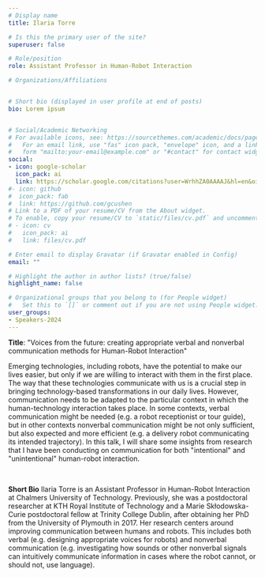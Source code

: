 ```yaml
---
# Display name
title: Ilaria Torre

# Is this the primary user of the site?
superuser: false

# Role/position
role: Assistant Professor in Human-Robot Interaction

# Organizations/Affiliations


# Short bio (displayed in user profile at end of posts)
bio: Lorem ipsum


# Social/Academic Networking
# For available icons, see: https://sourcethemes.com/academic/docs/page-builder/#icons
#   For an email link, use "fas" icon pack, "envelope" icon, and a link in the
#   form "mailto:your-email@example.com" or "#contact" for contact widget.
social:
- icon: google-scholar
  icon_pack: ai
  link: https://scholar.google.com/citations?user=WrhhZA0AAAAJ&hl=en&oi=ao
#- icon: github
#  icon_pack: fab
#  link: https://github.com/gcushen
# Link to a PDF of your resume/CV from the About widget.
# To enable, copy your resume/CV to `static/files/cv.pdf` and uncomment the lines below.
# - icon: cv
#   icon_pack: ai
#   link: files/cv.pdf

# Enter email to display Gravatar (if Gravatar enabled in Config)
email: ""

# Highlight the author in author lists? (true/false)
highlight_name: false

# Organizational groups that you belong to (for People widget)
#   Set this to `[]` or comment out if you are not using People widget.
user_groups:
- Speakers-2024
---
```

**Title**: "Voices from the future: creating appropriate verbal and nonverbal communication methods for Human-Robot Interaction"

Emerging technologies, including robots, have the potential to make our lives easier, but only if we are willing to interact with them in the first place. The way that these technologies communicate with us is a crucial step in bringing technology-based transformations in our daily lives. However, communication needs to be adapted to the particular context in which the human-technology interaction takes place. In some contexts, verbal communication might be needed (e.g. a robot receptionist or tour guide), but in other contexts nonverbal communication might be not only sufficient, but also expected and more efficient (e.g. a delivery robot communicating its intended trajectory). In this talk, I will share some insights from research that I have been conducting on communication for both "intentional" and "unintentional" human-robot interaction.

<br/>

**Short Bio**
Ilaria Torre is an Assistant Professor in Human-Robot Interaction at Chalmers University of Technology. Previously, she was a postdoctoral researcher at KTH Royal Institute of Technology and a Marie Skłodowska-Curie postdoctoral fellow at Trinity College Dublin, after obtaining her PhD from the University of Plymouth in 2017. Her research centers around improving communication between humans and robots. This includes both verbal (e.g. designing appropriate voices for robots) and nonverbal communication (e.g. investigating how sounds or other nonverbal signals can intuitively communicate information in cases where the robot cannot, or should not, use language). 
